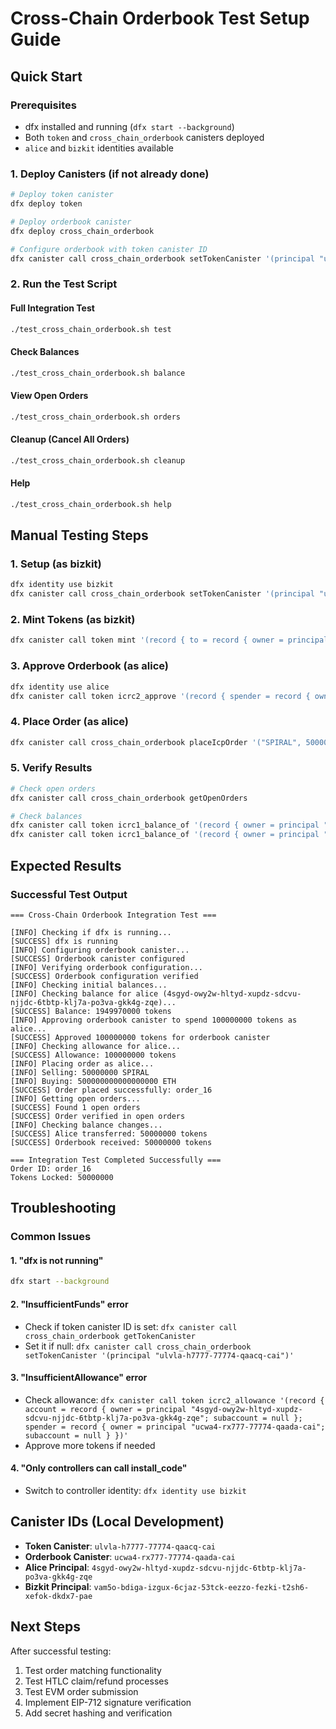 # Cross-Chain Orderbook Test Setup Guide

## Quick Start

### Prerequisites
- dfx installed and running (`dfx start --background`)
- Both `token` and `cross_chain_orderbook` canisters deployed
- `alice` and `bizkit` identities available

### 1. Deploy Canisters (if not already done)
```bash
# Deploy token canister
dfx deploy token

# Deploy orderbook canister
dfx deploy cross_chain_orderbook

# Configure orderbook with token canister ID
dfx canister call cross_chain_orderbook setTokenCanister '(principal "ulvla-h7777-77774-qaacq-cai")'
```

### 2. Run the Test Script

#### Full Integration Test
```bash
./test_cross_chain_orderbook.sh test
```

#### Check Balances
```bash
./test_cross_chain_orderbook.sh balance
```

#### View Open Orders
```bash
./test_cross_chain_orderbook.sh orders
```

#### Cleanup (Cancel All Orders)
```bash
./test_cross_chain_orderbook.sh cleanup
```

#### Help
```bash
./test_cross_chain_orderbook.sh help
```

## Manual Testing Steps

### 1. Setup (as bizkit)
```bash
dfx identity use bizkit
dfx canister call cross_chain_orderbook setTokenCanister '(principal "ulvla-h7777-77774-qaacq-cai")'
```

### 2. Mint Tokens (as bizkit)
```bash
dfx canister call token mint '(record { to = record { owner = principal "4sgyd-owy2w-hltyd-xupdz-sdcvu-njjdc-6tbtp-klj7a-po3va-gkk4g-zqe"; subaccount = null }; amount = 1000000000 })'
```

### 3. Approve Orderbook (as alice)
```bash
dfx identity use alice
dfx canister call token icrc2_approve '(record { spender = record { owner = principal "ucwa4-rx777-77774-qaada-cai"; subaccount = null }; amount = 100000000 })'
```

### 4. Place Order (as alice)
```bash
dfx canister call cross_chain_orderbook placeIcpOrder '("SPIRAL", 50000000, "ETH", 500000000000000000, "0x1234567890abcdef1234567890abcdef1234567890abcdef1234567890abcdef")'
```

### 5. Verify Results
```bash
# Check open orders
dfx canister call cross_chain_orderbook getOpenOrders

# Check balances
dfx canister call token icrc1_balance_of '(record { owner = principal "4sgyd-owy2w-hltyd-xupdz-sdcvu-njjdc-6tbtp-klj7a-po3va-gkk4g-zqe"; subaccount = null })'
dfx canister call token icrc1_balance_of '(record { owner = principal "ucwa4-rx777-77774-qaada-cai"; subaccount = null })'
```

## Expected Results

### Successful Test Output
```
=== Cross-Chain Orderbook Integration Test ===

[INFO] Checking if dfx is running...
[SUCCESS] dfx is running
[INFO] Configuring orderbook canister...
[SUCCESS] Orderbook canister configured
[INFO] Verifying orderbook configuration...
[SUCCESS] Orderbook configuration verified
[INFO] Checking initial balances...
[INFO] Checking balance for alice (4sgyd-owy2w-hltyd-xupdz-sdcvu-njjdc-6tbtp-klj7a-po3va-gkk4g-zqe)...
[SUCCESS] Balance: 1949970000 tokens
[INFO] Approving orderbook canister to spend 100000000 tokens as alice...
[SUCCESS] Approved 100000000 tokens for orderbook canister
[INFO] Checking allowance for alice...
[SUCCESS] Allowance: 100000000 tokens
[INFO] Placing order as alice...
[INFO] Selling: 50000000 SPIRAL
[INFO] Buying: 500000000000000000 ETH
[SUCCESS] Order placed successfully: order_16
[INFO] Getting open orders...
[SUCCESS] Found 1 open orders
[SUCCESS] Order verified in open orders
[INFO] Checking balance changes...
[SUCCESS] Alice transferred: 50000000 tokens
[SUCCESS] Orderbook received: 50000000 tokens

=== Integration Test Completed Successfully ===
Order ID: order_16
Tokens Locked: 50000000
```

## Troubleshooting

### Common Issues

#### 1. "dfx is not running"
```bash
dfx start --background
```

#### 2. "InsufficientFunds" error
- Check if token canister ID is set: `dfx canister call cross_chain_orderbook getTokenCanister`
- Set it if null: `dfx canister call cross_chain_orderbook setTokenCanister '(principal "ulvla-h7777-77774-qaacq-cai")'`

#### 3. "InsufficientAllowance" error
- Check allowance: `dfx canister call token icrc2_allowance '(record { account = record { owner = principal "4sgyd-owy2w-hltyd-xupdz-sdcvu-njjdc-6tbtp-klj7a-po3va-gkk4g-zqe"; subaccount = null }; spender = record { owner = principal "ucwa4-rx777-77774-qaada-cai"; subaccount = null } })'`
- Approve more tokens if needed

#### 4. "Only controllers can call install_code"
- Switch to controller identity: `dfx identity use bizkit`

## Canister IDs (Local Development)

- **Token Canister**: `ulvla-h7777-77774-qaacq-cai`
- **Orderbook Canister**: `ucwa4-rx777-77774-qaada-cai`
- **Alice Principal**: `4sgyd-owy2w-hltyd-xupdz-sdcvu-njjdc-6tbtp-klj7a-po3va-gkk4g-zqe`
- **Bizkit Principal**: `vam5o-bdiga-izgux-6cjaz-53tck-eezzo-fezki-t2sh6-xefok-dkdx7-pae`

## Next Steps

After successful testing:
1. Test order matching functionality
2. Test HTLC claim/refund processes
3. Test EVM order submission
4. Implement EIP-712 signature verification
5. Add secret hashing and verification 